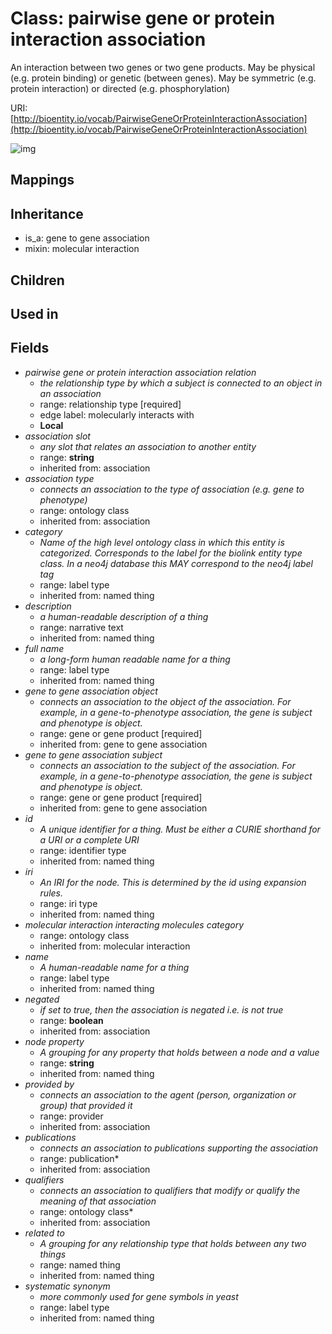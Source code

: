 # Class: pairwise gene or protein interaction association


An interaction between two genes or two gene products. May be physical (e.g. protein binding) or genetic (between genes). May be symmetric (e.g. protein interaction) or directed (e.g. phosphorylation)

URI: [http://bioentity.io/vocab/PairwiseGeneOrProteinInteractionAssociation](http://bioentity.io/vocab/PairwiseGeneOrProteinInteractionAssociation)

![img](http://yuml.me/diagram/nofunky;dir:TB/class/\[PairwiseGeneOrProteinInteractionAssociation|id(i):identifier_type%20%3F;name(i):label_type%20%3F;category(i):label_type%20%3F;node_property(i):string%20%3F;iri(i):iri_type%20%3F;full_name(i):label_type%20%3F;description(i):narrative_text%20%3F;systematic_synonym(i):label_type%20%3F;negated(i):boolean%20%3F;association_slot(i):string%20%3F]-%20interacting%20molecules%20category(i)%20%3F>\[OntologyClass],%20\[PairwiseGeneOrProteinInteractionAssociation]-%20object(i)>\[MolecularEntity],%20\[PairwiseGeneOrProteinInteractionAssociation]-%20subject(i)>\[MolecularEntity],%20\[PairwiseGeneOrProteinInteractionAssociation]-%20provided%20by(i)%20%3F>\[Provider],%20\[PairwiseGeneOrProteinInteractionAssociation]-%20publications(i)%20*>\[Publication],%20\[PairwiseGeneOrProteinInteractionAssociation]-%20qualifiers(i)%20*>\[OntologyClass],%20\[PairwiseGeneOrProteinInteractionAssociation]-%20association%20type(i)%20%3F>\[OntologyClass],%20\[PairwiseGeneOrProteinInteractionAssociation]-%20related%20to(i)%20%3F>\[NamedThing],%20\[PairwiseGeneOrProteinInteractionAssociation]-%20relation>\[RelationshipType],%20\[PairwiseGeneOrProteinInteractionAssociation]uses%20-.->\[MolecularInteraction],%20\[GeneToGeneAssociation]^-\[PairwiseGeneOrProteinInteractionAssociation])
## Mappings

## Inheritance

 *  is_a: gene to gene association
 *  mixin: molecular interaction
## Children

## Used in

## Fields

 * _pairwise gene or protein interaction association relation_
    * _the relationship type by which a subject is connected to an object in an association_
    * range: relationship type [required]
    * edge label: molecularly interacts with
    * __Local__
 * _association slot_
    * _any slot that relates an association to another entity_
    * range: **string**
    * inherited from: association
 * _association type_
    * _connects an association to the type of association (e.g. gene to phenotype)_
    * range: ontology class
    * inherited from: association
 * _category_
    * _Name of the high level ontology class in which this entity is categorized. Corresponds to the label for the biolink entity type class. In a neo4j database this MAY correspond to the neo4j label tag_
    * range: label type
    * inherited from: named thing
 * _description_
    * _a human-readable description of a thing_
    * range: narrative text
    * inherited from: named thing
 * _full name_
    * _a long-form human readable name for a thing_
    * range: label type
    * inherited from: named thing
 * _gene to gene association object_
    * _connects an association to the object of the association. For example, in a gene-to-phenotype association, the gene is subject and phenotype is object._
    * range: gene or gene product [required]
    * inherited from: gene to gene association
 * _gene to gene association subject_
    * _connects an association to the subject of the association. For example, in a gene-to-phenotype association, the gene is subject and phenotype is object._
    * range: gene or gene product [required]
    * inherited from: gene to gene association
 * _id_
    * _A unique identifier for a thing. Must be either a CURIE shorthand for a URI or a complete URI_
    * range: identifier type
    * inherited from: named thing
 * _iri_
    * _An IRI for the node. This is determined by the id using expansion rules._
    * range: iri type
    * inherited from: named thing
 * _molecular interaction interacting molecules category_
    * range: ontology class
    * inherited from: molecular interaction
 * _name_
    * _A human-readable name for a thing_
    * range: label type
    * inherited from: named thing
 * _negated_
    * _if set to true, then the association is negated i.e. is not true_
    * range: **boolean**
    * inherited from: association
 * _node property_
    * _A grouping for any property that holds between a node and a value_
    * range: **string**
    * inherited from: named thing
 * _provided by_
    * _connects an association to the agent (person, organization or group) that provided it_
    * range: provider
    * inherited from: association
 * _publications_
    * _connects an association to publications supporting the association_
    * range: publication*
    * inherited from: association
 * _qualifiers_
    * _connects an association to qualifiers that modify or qualify the meaning of that association_
    * range: ontology class*
    * inherited from: association
 * _related to_
    * _A grouping for any relationship type that holds between any two things_
    * range: named thing
    * inherited from: named thing
 * _systematic synonym_
    * _more commonly used for gene symbols in yeast_
    * range: label type
    * inherited from: named thing
